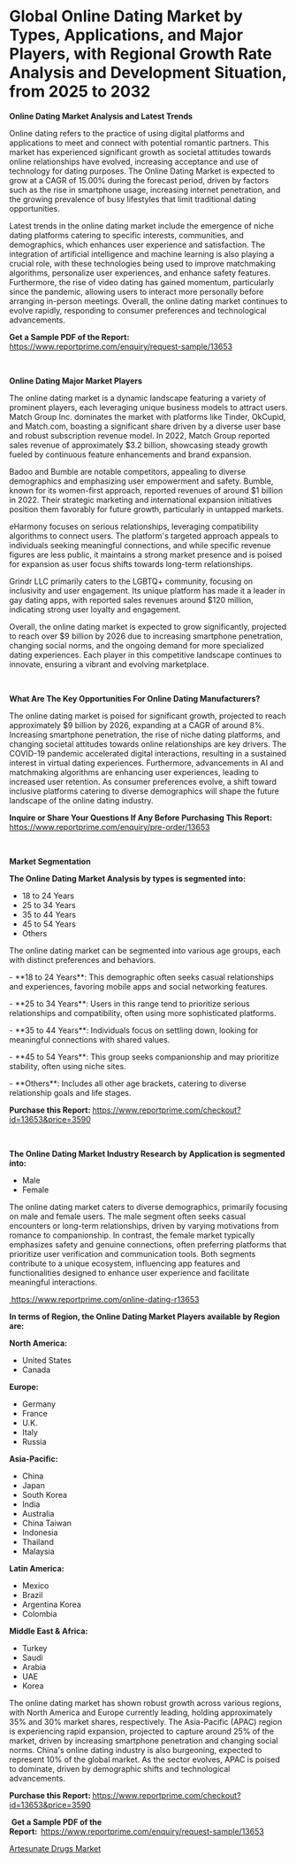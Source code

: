 <p><h1>Global Online Dating Market by Types, Applications, and Major Players, with Regional Growth Rate Analysis and Development Situation, from 2025 to 2032</h1></p><p><strong>Online Dating Market Analysis and Latest Trends</strong></p>
<p><p>Online dating refers to the practice of using digital platforms and applications to meet and connect with potential romantic partners. This market has experienced significant growth as societal attitudes towards online relationships have evolved, increasing acceptance and use of technology for dating purposes. The Online Dating Market is expected to grow at a CAGR of 15.00% during the forecast period, driven by factors such as the rise in smartphone usage, increasing internet penetration, and the growing prevalence of busy lifestyles that limit traditional dating opportunities.</p><p>Latest trends in the online dating market include the emergence of niche dating platforms catering to specific interests, communities, and demographics, which enhances user experience and satisfaction. The integration of artificial intelligence and machine learning is also playing a crucial role, with these technologies being used to improve matchmaking algorithms, personalize user experiences, and enhance safety features. Furthermore, the rise of video dating has gained momentum, particularly since the pandemic, allowing users to interact more personally before arranging in-person meetings. Overall, the online dating market continues to evolve rapidly, responding to consumer preferences and technological advancements.</p></p>
<p><strong>Get a Sample PDF of the Report:&nbsp;</strong> <a href="https://www.reportprime.com/enquiry/request-sample/13653?utm_campaign=3546&utm_medium=2&utm_source=Github&utm_content=ia&utm_term=20032025&utm_id=online-dating">https://www.reportprime.com/enquiry/request-sample/13653</a></p>
<p>&nbsp;</p>
<p><strong>Online Dating Major Market Players</strong></p>
<p><p>The online dating market is a dynamic landscape featuring a variety of prominent players, each leveraging unique business models to attract users. Match Group Inc. dominates the market with platforms like Tinder, OkCupid, and Match.com, boasting a significant share driven by a diverse user base and robust subscription revenue model. In 2022, Match Group reported sales revenue of approximately $3.2 billion, showcasing steady growth fueled by continuous feature enhancements and brand expansion.</p><p>Badoo and Bumble are notable competitors, appealing to diverse demographics and emphasizing user empowerment and safety. Bumble, known for its women-first approach, reported revenues of around $1 billion in 2022. Their strategic marketing and international expansion initiatives position them favorably for future growth, particularly in untapped markets.</p><p>eHarmony focuses on serious relationships, leveraging compatibility algorithms to connect users. The platform's targeted approach appeals to individuals seeking meaningful connections, and while specific revenue figures are less public, it maintains a strong market presence and is poised for expansion as user focus shifts towards long-term relationships.</p><p>Grindr LLC primarily caters to the LGBTQ+ community, focusing on inclusivity and user engagement. Its unique platform has made it a leader in gay dating apps, with reported sales revenues around $120 million, indicating strong user loyalty and engagement.</p><p>Overall, the online dating market is expected to grow significantly, projected to reach over $9 billion by 2026 due to increasing smartphone penetration, changing social norms, and the ongoing demand for more specialized dating experiences. Each player in this competitive landscape continues to innovate, ensuring a vibrant and evolving marketplace.</p></p>
<p>&nbsp;</p>
<p><strong>What Are The Key Opportunities For Online Dating Manufacturers?</strong></p>
<p><p>The online dating market is poised for significant growth, projected to reach approximately $9 billion by 2026, expanding at a CAGR of around 8%. Increasing smartphone penetration, the rise of niche dating platforms, and changing societal attitudes towards online relationships are key drivers. The COVID-19 pandemic accelerated digital interactions, resulting in a sustained interest in virtual dating experiences. Furthermore, advancements in AI and matchmaking algorithms are enhancing user experiences, leading to increased user retention. As consumer preferences evolve, a shift toward inclusive platforms catering to diverse demographics will shape the future landscape of the online dating industry.</p></p>
<p><strong>Inquire or Share Your Questions If Any Before Purchasing This Report:</strong> <a href="https://www.reportprime.com/enquiry/pre-order/13653?utm_campaign=3546&utm_medium=2&utm_source=Github&utm_content=ia&utm_term=20032025&utm_id=online-dating">https://www.reportprime.com/enquiry/pre-order/13653</a></p>
<p>&nbsp;</p>
<p><strong>Market Segmentation</strong></p>
<p><strong>The Online Dating Market Analysis by types is segmented into:</strong></p>
<p><ul><li>18 to 24 Years</li><li>25 to 34 Years</li><li>35 to 44 Years</li><li>45 to 54 Years</li><li>Others</li></ul></p>
<p><p>The online dating market can be segmented into various age groups, each with distinct preferences and behaviors. </p><p>- **18 to 24 Years**: This demographic often seeks casual relationships and experiences, favoring mobile apps and social networking features. </p><p>- **25 to 34 Years**: Users in this range tend to prioritize serious relationships and compatibility, often using more sophisticated platforms. </p><p>- **35 to 44 Years**: Individuals focus on settling down, looking for meaningful connections with shared values. </p><p>- **45 to 54 Years**: This group seeks companionship and may prioritize stability, often using niche sites. </p><p>- **Others**: Includes all other age brackets, catering to diverse relationship goals and life stages.</p></p>
<p><strong>Purchase this Report:&nbsp;</strong><a href="https://www.reportprime.com/checkout?id=13653&price=3590&utm_campaign=3546&utm_medium=2&utm_source=Github&utm_content=ia&utm_term=20032025&utm_id=online-dating">https://www.reportprime.com/checkout?id=13653&price=3590</a></p>
<p>&nbsp;</p>
<p><strong>The Online Dating Market Industry Research by Application is segmented into:</strong></p>
<p><ul><li>Male</li><li>Female</li></ul></p>
<p><p>The online dating market caters to diverse demographics, primarily focusing on male and female users. The male segment often seeks casual encounters or long-term relationships, driven by varying motivations from romance to companionship. In contrast, the female market typically emphasizes safety and genuine connections, often preferring platforms that prioritize user verification and communication tools. Both segments contribute to a unique ecosystem, influencing app features and functionalities designed to enhance user experience and facilitate meaningful interactions.</p></p>
<p><a href="https://www.reportprime.com/online-dating-r13653?utm_campaign=3546&utm_medium=2&utm_source=Github&utm_content=ia&utm_term=20032025&utm_id=online-dating">&nbsp;https://www.reportprime.com/online-dating-r13653</a></p>
<p><strong>In terms of Region, the Online Dating Market Players available by Region are:</strong></p>
<p>
    <p> <strong> North America: </strong>
        <ul>
            <li>United States</li>
            <li>Canada</li>
        </ul>
        </p> 
    <p> <strong> Europe: </strong>
        <ul>
            <li>Germany</li>
            <li>France</li>
            <li>U.K.</li>
            <li>Italy</li>
            <li>Russia</li>
        </ul>
        </p> 
    <p> <strong> Asia-Pacific: </strong>
        <ul>
            <li>China</li>
            <li>Japan</li>
            <li>South Korea</li>
            <li>India</li>
            <li>Australia</li>
            <li>China Taiwan</li>
            <li>Indonesia</li>
            <li>Thailand</li>
            <li>Malaysia</li>
        </ul>
        </p> 
    <p> <strong> Latin America: </strong>
        <ul>
            <li>Mexico</li>
            <li>Brazil</li>
            <li>Argentina Korea</li>
            <li>Colombia</li>
        </ul>
        </p> 
    <p> <strong> Middle East & Africa: </strong>
        <ul>
            <li>Turkey</li>
            <li>Saudi</li>
            <li>Arabia</li>
            <li>UAE</li>
            <li>Korea</li>
        </ul>
    </p>
    </p>
<p><p>The online dating market has shown robust growth across various regions, with North America and Europe currently leading, holding approximately 35% and 30% market shares, respectively. The Asia-Pacific (APAC) region is experiencing rapid expansion, projected to capture around 25% of the market, driven by increasing smartphone penetration and changing social norms. China's online dating industry is also burgeoning, expected to represent 10% of the global market. As the sector evolves, APAC is poised to dominate, driven by demographic shifts and technological advancements.</p></p>
<p><strong>Purchase this Report: </strong><a href="https://www.reportprime.com/checkout?id=13653&price=3590&utm_campaign=3546&utm_medium=2&utm_source=Github&utm_content=ia&utm_term=20032025&utm_id=online-dating">https://www.reportprime.com/checkout?id=13653&price=3590</a></p>
<p>&nbsp;<strong>Get a Sample PDF of the Report:&nbsp;&nbsp;</strong><a href="https://www.reportprime.com/enquiry/request-sample/13653?utm_campaign=3546&utm_medium=2&utm_source=Github&utm_content=ia&utm_term=20032025&utm_id=online-dating">https://www.reportprime.com/enquiry/request-sample/13653</a></p>
<p><strong></strong></p>
<p><p><a href="https://github.com/popoialraih3/Market-Research-Report-List-1/blob/main/artesunate-drugs-market.md?utm_campaign=3546&utm_medium=2&utm_source=Github&utm_content=ia&utm_term=20032025&utm_id=online-dating">Artesunate Drugs Market</a></p></p>